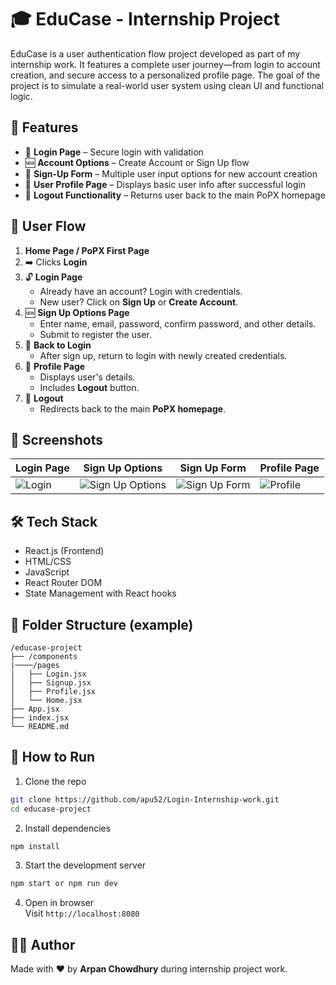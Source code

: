 
# 🎓 EduCase - Internship Project

EduCase is a user authentication flow project developed as part of my internship work. It features a complete user journey—from login to account creation, and secure access to a personalized profile page. The goal of the project is to simulate a real-world user system using clean UI and functional logic.

## 🌟 Features

- 🔐 **Login Page** – Secure login with validation
- 🆕 **Account Options** – Create Account or Sign Up flow
- 📝 **Sign-Up Form** – Multiple user input options for new account creation
- 👤 **User Profile Page** – Displays basic user info after successful login
- 🚪 **Logout Functionality** – Returns user back to the main PoPX homepage

## 🔄 User Flow

1. **Home Page / PoPX First Page**
2. ➡️ Clicks **Login**
3. 🔓 **Login Page**
   - Already have an account? Login with credentials.
   - New user? Click on **Sign Up** or **Create Account**.
4. 🆕 **Sign Up Options Page**
   - Enter name, email, password, confirm password, and other details.
   - Submit to register the user.
5. 🔐 **Back to Login**
   - After sign up, return to login with newly created credentials.
6. 👤 **Profile Page**
   - Displays user's details.
   - Includes **Logout** button.
7. 🚪 **Logout**
   - Redirects back to the main **PoPX homepage**.

## 📸 Screenshots

| Login Page | Sign Up Options | Sign Up Form | Profile Page |
|------------|------------------|--------------|----------------|
| ![Login](./download%20(1).png) | ![Sign Up Options](./download%20(2).png) | ![Sign Up Form](./download%20(3).png) | ![Profile](./download.png) |

## 🛠️ Tech Stack

- React.js (Frontend)
- HTML/CSS
- JavaScript
- React Router DOM
- State Management with React hooks

## 📁 Folder Structure (example)

```
/educase-project
├── /components
|────/pages
│   ├── Login.jsx
│   ├── Signup.jsx
│   ├── Profile.jsx
│   └── Home.jsx
├── App.jsx
├── index.jsx
└── README.md
```

## 🚀 How to Run

1. Clone the repo  
```bash
git clone https://github.com/apu52/Login-Internship-work.git
cd educase-project
```

2. Install dependencies  
```bash
npm install
```

3. Start the development server  
```bash
npm start or npm run dev
```

4. Open in browser  
Visit `http://localhost:8080`

## 🙋‍♂️ Author

Made with ❤️ by **Arpan Chowdhury** during internship project work.

